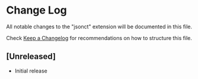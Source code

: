 # Change Log

All notable changes to the "jsonct" extension will be documented in this file.

Check [Keep a Changelog](http://keepachangelog.com/) for recommendations on how
to structure this file.

## [Unreleased]

- Initial release
